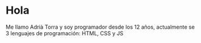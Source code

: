 # Hola
Me llamo Adrià Torra y soy programador desde los 12 años, actualmente se 3 lenguajes de programación: HTML, CSS y JS
